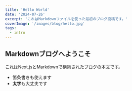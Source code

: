 ```yaml
---
title: 'Hello World'
date: '2024-07-26'
excerpt: 'これはMarkdownファイルを使った最初のブログ投稿です。'
coverImage: '/images/blog/hello.jpg'
tags:
  - intro
---
```


## Markdownブログへようこそ

これはNext.jsとMarkdownで構築されたブログの本文です。

- 箇条書きも使えます
- **太字**も大丈夫です
